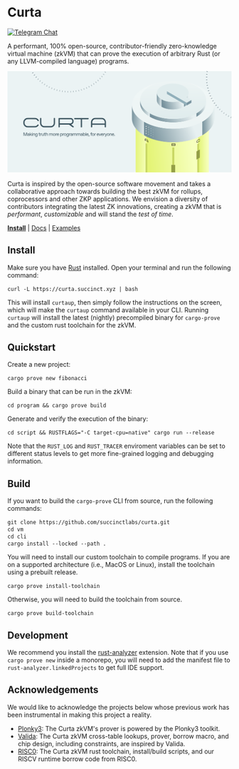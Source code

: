 # Curta

[![Telegram Chat][tg-badge]][tg-url]

A performant, 100% open-source, contributor-friendly zero-knowledge virtual machine (zkVM) that can prove the execution of arbitrary Rust (or any LLVM-compiled language) programs.

![](assets/curta.svg)

Curta is inspired by the open-source software movement and takes a collaborative approach towards building the best zkVM for rollups, coprocessors and other ZKP applications. We envision a diversity of contributors integrating the latest ZK innovations, creating a zkVM that is _performant_, _customizable_ and will stand the _test of time_.

**[Install](https://succinctlabs.github.io/curta/getting-started/install.html)**
| [Docs](https://succinctlabs.github.io/curta)
| [Examples](https://github.com/succinctlabs/curta/tree/main/examples)

[tg-badge]: https://img.shields.io/endpoint?color=neon&logo=telegram&label=chat&url=https://tg.sumanjay.workers.dev/succinct_curta
[tg-url]: https://t.me/succinct_curta

## Install

Make sure you have [Rust](https://www.rust-lang.org/tools/install) installed. Open your terminal and run the following command:

```
curl -L https://curta.succinct.xyz | bash
```

This will install `curtaup`, then simply follow the instructions on the screen, which will make the `curtaup` command available in your CLI.
Running `curtaup` will install the latest (nightly) precompiled binary for `cargo-prove` and the custom rust toolchain for the zkVM.

## Quickstart

Create a new project:

```
cargo prove new fibonacci
```

Build a binary that can be run in the zkVM:

```
cd program && cargo prove build
```

Generate and verify the execution of the binary:

```
cd script && RUSTFLAGS="-C target-cpu=native" cargo run --release
```

Note that the `RUST_LOG` and `RUST_TRACER` enviroment variables can be set to different status levels to get more fine-grained logging and debugging information.

## Build

If you want to build the `cargo-prove` CLI from source, run the following commands:

```
git clone https://github.com/succinctlabs/curta.git
cd vm
cd cli
cargo install --locked --path .
```

You will need to install our custom toolchain to compile programs. If you are on a supported architecture
(i.e., MacOS or Linux), install the toolchain using a prebuilt release.

```
cargo prove install-toolchain
```

Otherwise, you will need to build the toolchain from source.

```
cargo prove build-toolchain
```

## Development

We recommend you install the [rust-analyzer](https://marketplace.visualstudio.com/items?itemName=rust-lang.rust-analyzer) extension.
Note that if you use `cargo prove new` inside a monorepo, you will need to add the manifest file to `rust-analyzer.linkedProjects` to get full IDE support.

## Acknowledgements

We would like to acknowledge the projects below whose previous work has been instrumental in making this project a reality.

- [Plonky3](https://github.com/Plonky3/Plonky3): The Curta zkVM's prover is powered by the Plonky3 toolkit.
- [Valida](https://github.com/valida-xyz/valida): The Curta zkVM cross-table lookups, prover, borrow macro, and chip design, including constraints, are inspired by Valida.
- [RISC0](https://github.com/risc0/risc0): The Curta zkVM rust toolchain, install/build scripts, and our RISCV runtime borrow code from RISC0.
